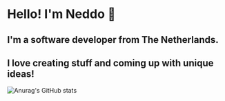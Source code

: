 # Hello! I'm Neddo 👋

## I'm a software developer from The Netherlands.

## I love creating stuff and coming up with unique ideas!

![Anurag's GitHub stats](https://github-readme-stats.vercel.app/api?username=Neddoo&show_icons=true&theme=dark)
